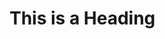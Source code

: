 <!DOCTYPE html>
<html>
<head>
<title>Page Title</title>
</head>
<body>

<h1>This is a Heading</h1>
<script>
    location.href = "./index.html";
</script>


</body>
</html>

